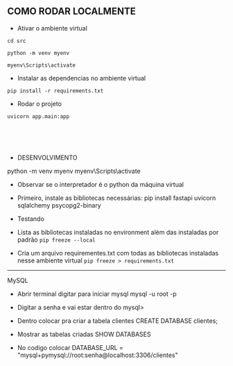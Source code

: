 ## COMO RODAR LOCALMENTE
- Ativar o ambiente virtual
```
cd src
```
```
python -m venv myenv
```
```
myenv\Scripts\activate
```

- Instalar as dependencias no ambiente virtual
```
pip install -r requirements.txt
```

- Rodar o projeto 
```
uvicorn app.main:app
```

<br>
<br>
<br>

- DESENVOLVIMENTO

python -m venv myenv
myenv\Scripts\activate

- Observar se o interpretador é o python da máquina virtual

- Primeiro, instale as bibliotecas necessárias:
pip install fastapi uvicorn sqlalchemy psycopg2-binary

- Testando 

- Lista as bibliotecas instaladas no environment além das instaladas por padrão
`pip freeze --local`

- Cria um arquivo requirementes.txt com todas as bibliotecas instaladas nesse ambiente virtual
`pip freeze > requirements.txt`



------------------------------
MySQL

- Abrir terminal digitar para iniciar mysql 
mysql -u root -p

- Digitar a senha e vai estar dentro do mysql>
- Dentro colocar pra criar a tabela clientes
CREATE DATABASE clientes;

- Mostrar as tabelas criadas 
SHOW DATABASES

- No codigo colocar 
DATABASE_URL = "mysql+pymysql://root:senha@localhost:3306/clientes"
